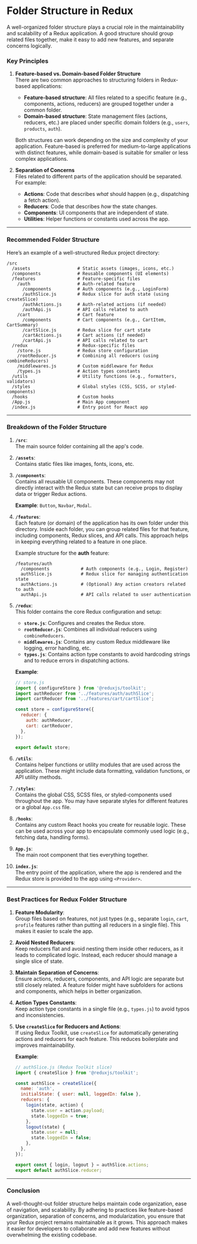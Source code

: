# Folder Structure in Redux

A well-organized folder structure plays a crucial role in the maintainability and scalability of a Redux application. A good structure should group related files together, make it easy to add new features, and separate concerns logically.

### Key Principles

1. **Feature-based vs. Domain-based Folder Structure**  
   There are two common approaches to structuring folders in Redux-based applications:
   
   - **Feature-based structure**: All files related to a specific feature (e.g., components, actions, reducers) are grouped together under a common folder.
   - **Domain-based structure**: State management files (actions, reducers, etc.) are placed under specific domain folders (e.g., `users`, `products`, `auth`).

   Both structures can work depending on the size and complexity of your application. Feature-based is preferred for medium-to-large applications with distinct features, while domain-based is suitable for smaller or less complex applications.

2. **Separation of Concerns**  
   Files related to different parts of the application should be separated. For example:
   - **Actions**: Code that describes *what* should happen (e.g., dispatching a fetch action).
   - **Reducers**: Code that describes *how* the state changes.
   - **Components**: UI components that are independent of state.
   - **Utilities**: Helper functions or constants used across the app.

---

### Recommended Folder Structure

Here’s an example of a well-structured Redux project directory:

```
/src
  /assets                  # Static assets (images, icons, etc.)
  /components              # Reusable components (UI elements)
  /features                # Feature-specific files
    /auth                  # Auth-related feature
      /components          # Auth components (e.g., LoginForm)
      /authSlice.js        # Redux slice for auth state (using createSlice)
      /authActions.js      # Auth-related actions (if needed)
      /authApi.js          # API calls related to auth
    /cart                  # Cart feature
      /components          # Cart components (e.g., CartItem, CartSummary)
      /cartSlice.js        # Redux slice for cart state
      /cartActions.js      # Cart actions (if needed)
      /cartApi.js          # API calls related to cart
  /redux                   # Redux-specific files
    /store.js              # Redux store configuration
    /rootReducer.js        # Combining all reducers (using combineReducers)
    /middlewares.js        # Custom middleware for Redux
    /types.js              # Action types constants
  /utils                   # Utility functions (e.g., formatters, validators)
  /styles                  # Global styles (CSS, SCSS, or styled-components)
  /hooks                   # Custom hooks
  /App.js                  # Main App component
  /index.js                # Entry point for React app
```

---

### Breakdown of the Folder Structure

1. **`/src`**:  
   The main source folder containing all the app's code.

2. **`/assets`**:  
   Contains static files like images, fonts, icons, etc.

3. **`/components`**:  
   Contains all reusable UI components. These components may not directly interact with the Redux state but can receive props to display data or trigger Redux actions.

   **Example**: `Button`, `Navbar`, `Modal`.

4. **`/features`**:  
   Each feature (or domain) of the application has its own folder under this directory. Inside each folder, you can group related files for that feature, including components, Redux slices, and API calls. This approach helps in keeping everything related to a feature in one place.

   Example structure for the **auth** feature:
   ```
   /features/auth
     /components            # Auth components (e.g., Login, Register)
     authSlice.js           # Redux slice for managing authentication state
     authActions.js         # (Optional) Any action creators related to auth
     authApi.js             # API calls related to user authentication
   ```

5. **`/redux`**:  
   This folder contains the core Redux configuration and setup:
   
   - **`store.js`**: Configures and creates the Redux store.
   - **`rootReducer.js`**: Combines all individual reducers using `combineReducers`.
   - **`middlewares.js`**: Contains any custom Redux middleware like logging, error handling, etc.
   - **`types.js`**: Contains action type constants to avoid hardcoding strings and to reduce errors in dispatching actions.

   **Example**:
   ```javascript
   // store.js
   import { configureStore } from '@reduxjs/toolkit';
   import authReducer from '../features/auth/authSlice';
   import cartReducer from '../features/cart/cartSlice';

   const store = configureStore({
     reducer: {
       auth: authReducer,
       cart: cartReducer,
     },
   });

   export default store;
   ```

6. **`/utils`**:  
   Contains helper functions or utility modules that are used across the application. These might include data formatting, validation functions, or API utility methods.

7. **`/styles`**:  
   Contains the global CSS, SCSS files, or styled-components used throughout the app. You may have separate styles for different features or a global `App.css` file.

8. **`/hooks`**:  
   Contains any custom React hooks you create for reusable logic. These can be used across your app to encapsulate commonly used logic (e.g., fetching data, handling forms).

9. **`App.js`**:  
   The main root component that ties everything together.

10. **`index.js`**:  
    The entry point of the application, where the app is rendered and the Redux store is provided to the app using `<Provider>`.

---

### Best Practices for Redux Folder Structure

1. **Feature Modularity**:  
   Group files based on features, not just types (e.g., separate `login`, `cart`, `profile` features rather than putting all reducers in a single file). This makes it easier to scale the app.

2. **Avoid Nested Reducers**:  
   Keep reducers flat and avoid nesting them inside other reducers, as it leads to complicated logic. Instead, each reducer should manage a single slice of state.

3. **Maintain Separation of Concerns**:  
   Ensure actions, reducers, components, and API logic are separate but still closely related. A feature folder might have subfolders for actions and components, which helps in better organization.

4. **Action Types Constants**:  
   Keep action type constants in a single file (e.g., `types.js`) to avoid typos and inconsistencies.

5. **Use `createSlice` for Reducers and Actions**:  
   If using Redux Toolkit, use `createSlice` for automatically generating actions and reducers for each feature. This reduces boilerplate and improves maintainability.

   **Example**:
   ```javascript
   // authSlice.js (Redux Toolkit slice)
   import { createSlice } from '@reduxjs/toolkit';

   const authSlice = createSlice({
     name: 'auth',
     initialState: { user: null, loggedIn: false },
     reducers: {
       login(state, action) {
         state.user = action.payload;
         state.loggedIn = true;
       },
       logout(state) {
         state.user = null;
         state.loggedIn = false;
       },
     },
   });

   export const { login, logout } = authSlice.actions;
   export default authSlice.reducer;
   ```

---

### Conclusion

A well-thought-out folder structure helps maintain code organization, ease of navigation, and scalability. By adhering to practices like feature-based organization, separation of concerns, and modularization, you ensure that your Redux project remains maintainable as it grows. This approach makes it easier for developers to collaborate and add new features without overwhelming the existing codebase.